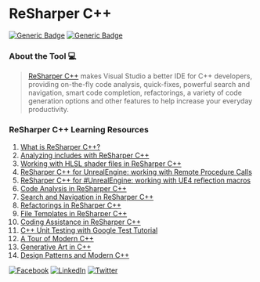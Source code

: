 # ReSharper C++
[![Generic Badge](https://img.shields.io/badge/JetBrains_Tools-royalblue.svg)](https://www.jetbrains.com)
[![Generic Badge](https://img.shields.io/badge/CodeOps.Tech-royalblue.svg)](https://codeops.tech)

### About the Tool 💻

>[ReSharper C++](https://www.jetbrains.com/resharper-cpp/) makes Visual Studio a better IDE for C++ developers, providing on-the-fly code analysis, quick-fixes, powerful search and navigation, smart code completion, refactorings, a variety of code generation options and other features to help increase your everyday productivity.

### ReSharper C++ Learning Resources
1. [What is ReSharper C++?](https://www.youtube.com/watch?v=60UkIt0vVkQ&list=PLQ176FUIyIUadwENEXRSj1d4d0uWAxtsZ&index=2&t=0s)
2. [Analyzing includes with ReSharper C++](https://www.youtube.com/watch?v=bFkFzYaX2jk&list=PLQ176FUIyIUadwENEXRSj1d4d0uWAxtsZ&index=2)
3. [Working with HLSL shader files in ReSharper C++](https://www.youtube.com/watch?v=KxVWLE9FuAU&list=PLQ176FUIyIUadwENEXRSj1d4d0uWAxtsZ&index=3)
4. [ReSharper C++ for UnrealEngine: working with Remote Procedure Calls](https://www.youtube.com/watch?v=r5vHvObiQpM&list=PLQ176FUIyIUadwENEXRSj1d4d0uWAxtsZ&index=4)
5. [ReSharper C++ for #UnrealEngine: working with UE4 reflection macros](https://www.youtube.com/watch?v=DIpDzQyCS5c&list=PLQ176FUIyIUadwENEXRSj1d4d0uWAxtsZ&index=5)
6. [Code Analysis in ReSharper C++](https://www.youtube.com/watch?v=jq1JDlIiRmg&list=PLQ176FUIyIUadwENEXRSj1d4d0uWAxtsZ&index=6)
7. [Search and Navigation in ReSharper C++](https://www.youtube.com/watch?v=RyqZw8gViwE&list=PLQ176FUIyIUadwENEXRSj1d4d0uWAxtsZ&index=7)
8. [Refactorings in ReSharper C++](https://www.youtube.com/watch?v=NytHCLLdca8&list=PLQ176FUIyIUadwENEXRSj1d4d0uWAxtsZ&index=8)
9. [File Templates in ReSharper C++](https://www.youtube.com/watch?v=qdHuo_0TJsA&list=PLQ176FUIyIUadwENEXRSj1d4d0uWAxtsZ&index=9)
10. [Coding Assistance in ReSharper C++](https://www.youtube.com/watch?v=ehI3_RpfHhA&list=PLQ176FUIyIUadwENEXRSj1d4d0uWAxtsZ&index=10)
11. [C++ Unit Testing with Google Test Tutorial](https://www.youtube.com/watch?v=16FI1-d2P4E&list=PLQ176FUIyIUadwENEXRSj1d4d0uWAxtsZ&index=11)
12. [A Tour of Modern C++](https://www.youtube.com/watch?v=iWvcoIKSaoc&list=PLQ176FUIyIUadwENEXRSj1d4d0uWAxtsZ&index=12)
13. [Generative Art in C++](https://www.youtube.com/watch?v=NjPYUzBJ1gA&list=PLQ176FUIyIUadwENEXRSj1d4d0uWAxtsZ&index=13)
14. [Design Patterns and Modern C++](https://www.youtube.com/watch?v=j9arNRRoPe8&list=PLQ176FUIyIUadwENEXRSj1d4d0uWAxtsZ&index=14)


[![Facebook](https://img.shields.io/static/v1.svg?label=connect&message=@CodeOpsTech&color=grey&logo=facebook&style=flat&logoColor=white&colorA=royalblue)](https://www.facebook.com/CodeOpsTech)
[![LinkedIn](https://img.shields.io/static/v1.svg?label=connect&message=@CodeOpsTech&color=grey&logo=linkedin&style=flat&logoColor=white&colorA=royalblue)](https://www.linkedin.com/company/codeops-technologies/)
[![Twitter](https://img.shields.io/static/v1.svg?label=connect&message=@CodeOpsTech&color=grey&logo=twitter&style=flat&logoColor=white&colorA=royalblue)](https://twitter.com/CodeOpsTech)

